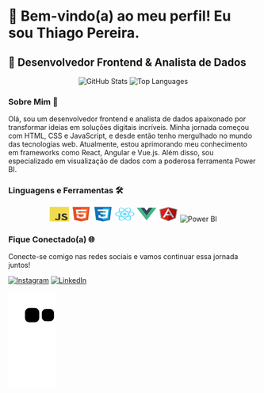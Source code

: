# 👋 Bem-vindo(a) ao meu perfil! Eu sou Thiago Pereira.

## 💼 Desenvolvedor Frontend & Analista de Dados

<div align="center">
   <img src="https://github-readme-stats.vercel.app/api?username=thiago-rspereira&show_icons=true&theme=tokyonight&include_all_commits=true&count_private=true" alt="GitHub Stats">
   <img src="https://github-readme-stats.vercel.app/api/top-langs/?username=thiago-rspereira&layout=compact&langs_count=8&theme=tokyonight" alt="Top Languages">
</div>

### Sobre Mim 🚀

Olá, sou um desenvolvedor frontend e analista de dados apaixonado por transformar ideias em soluções digitais incríveis. Minha jornada começou com HTML, CSS e JavaScript, e desde então tenho mergulhado no mundo das tecnologias web. Atualmente, estou aprimorando meu conhecimento em frameworks como React, Angular e Vue.js. Além disso, sou especializado em visualização de dados com a poderosa ferramenta Power BI.

### Linguagens e Ferramentas 🛠️

<div align="center">
   <img alt="JavaScript" height="30" width="40" src="https://raw.githubusercontent.com/devicons/devicon/master/icons/javascript/javascript-original.svg">
   <img alt="HTML5" height="30" width="40" src="https://raw.githubusercontent.com/devicons/devicon/master/icons/html5/html5-original.svg">
   <img alt="CSS3" height="30" width="40" src="https://raw.githubusercontent.com/devicons/devicon/master/icons/css3/css3-original.svg">
   <img alt="React" height="30" width="40" src="https://raw.githubusercontent.com/devicons/devicon/master/icons/react/react-original.svg">
   <img alt="Vue.js" height="30" width="40" src="https://raw.githubusercontent.com/devicons/devicon/master/icons/vuejs/vuejs-original.svg">
   <img alt="Angular" height="30" width="40" src="https://raw.githubusercontent.com/devicons/devicon/master/icons/angularjs/angularjs-original.svg">
   <img alt="Power BI" height="30" src="https://www.vectorlogo.zone/logos/microsoft_powerbi/microsoft_powerbi-icon.svg">
</div>

### Fique Conectado(a) 🌐

Conecte-se comigo nas redes sociais e vamos continuar essa jornada juntos!

[![Instagram](https://img.shields.io/badge/-Instagram-%23E4405F?style=for-the-badge&logo=instagram&logoColor=white)](https://instagram.com/trspereira)
[![LinkedIn](https://img.shields.io/badge/-LinkedIn-%230077B5?style=for-the-badge&logo=linkedin&logoColor=white)](https://www.linkedin.com/in/trspereira)

![Snake Animation](https://github.com/thiago-rspereira/thiago-rspereira/blob/output/github-contribution-grid-snake.svg)
